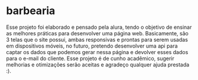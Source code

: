 # barbearia
Esse projeto foi elaborado e pensado pela alura, tendo o objetivo de ensinar as melhores práticas para desenvolver uma página web.
Basicamente, são 3 telas que o site possui, ambas responsivas e prontas para serem usadas em dispositivos móveis, no futuro, pretendo desenvolver uma api para captar os dados que podemos gerar nessa página e devolver esses dados para o e-mail do cliente.
Esse projeto é de cunho acadêmico, sugerir melhorias e otimizações serão aceitas e agradeço qualquer ajuda prestada :).